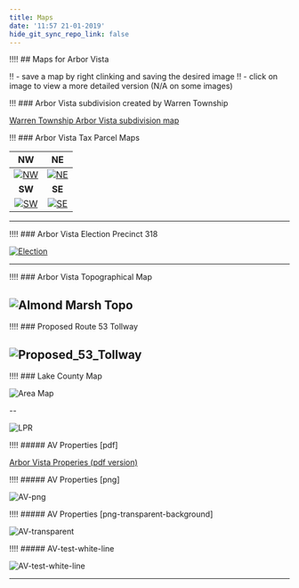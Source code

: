 ```yaml
---
title: Maps
date: '11:57 21-01-2019'
hide_git_sync_repo_link: false
---
```

!!!! ## Maps for Arbor Vista 

!! - save a map by right clinking and saving the desired image
!! - click on image to view a more detailed version (N/A on some images)

!!! ### Arbor Vista subdivision created by Warren Township

[Warren Township Arbor Vista subdivision map][Warren Township Arbor Vista subdivision map]

!!! ### Arbor Vista Tax Parcel Maps

| NW | NE |
|:----:|:----:|
|[![NW][NW]][ArborVistaNW]|[![NE][NE]][ArborVistaNE] |
| **SW** | **SE** |
|[![SW][SW]][ArborVistaSW]|[![SE][SE]][ArborVistaSE] |

---
!!!! ### Arbor Vista Election Precinct 318
 
[![Election][AV Election Precinct (tn)]][AV Election Precinct]

---
!!!! ### Arbor Vista Topographical Map

![Almond Marsh Topo]
---
!!!! ### Proposed Route 53 Tollway

![Proposed_53_Tollway]
---
!!!! ### Lake County Map

![Area Map]

--

![LPR]

!!!! ##### AV Properties [pdf]

[Arbor Vista Properies (pdf version)][AV-pdf]

!!!! ##### AV Properties [png]

![AV-png]

!!!! ##### AV Properties [png-transparent-background]

![AV-transparent]

!!!! ##### AV-test-white-line

![AV-test-white-line]

---

[LPR]:                https://rhoppel.github.io/arborvista_maps/Libertyville_Township_-_Liberty_Prairie_Reserve_with_Nature_Preserves.jpg
[AV-png]:             https://rhoppel.github.io/arborvista_maps/AV_Properties.png
[AV-pdf]:             https://rhoppel.github.io/arborvista_maps/AV_Properties.pdf
[AV-transparent]:     https://rhoppel.github.io/arborvista_maps/AV_Properties_transparent.png
[AV-test-white-line]: https://rhoppel.github.io/arborvista_maps/AV_Tax_Parcels_[1998-test-line-white].png

[Warren Township Arbor Vista subdivision map]: https://rhoppel.github.io/arborvista_maps/ArborVista.pdf

[Proposed_53_Tollway]: https://rhoppel.github.io/arborvista_maps/Proposed_53_Tollway.jpg
[Area Map]:            https://rhoppel.github.io/arborvista_maps/lake_county_map.gif
[Almond Marsh Topo]:   https://rhoppel.github.io/arborvista_maps/Almond_Marsh_Topo.jpg
[AV Election Precinct]: https://rhoppel.github.io/arborvista_maps/warnpcts.pdf
[AV Election Precinct (tn)]: https://rhoppel.github.io/arborvista_maps/ElectionPrecints.PNG

[ArborVistaSE]: https://rhoppel.github.io/arborvista_maps/ArborVistaSE_Map.pdf
[ArborVistaSW]: https://rhoppel.github.io/arborvista_maps/ArborVistaSW_Map.pdf
[ArborVistaNW]: https://rhoppel.github.io/arborvista_maps/ArborVistaNW_Map.pdf
[ArborVistaNE]: https://rhoppel.github.io/arborvista_maps/ArborVistaNE_Map.pdf

[NW]: https://rhoppel.github.io/arborvista_maps/NW.PNG
[NE]: https://rhoppel.github.io/arborvista_maps/NE.PNG
[SW]: https://rhoppel.github.io/arborvista_maps/SW.PNG
[SE]: https://rhoppel.github.io/arborvista_maps/SE.PNG